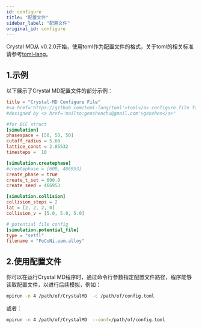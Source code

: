 ```yaml
---
id: configure
title: "配置文件"
sidebar_label: "配置文件"
original_id: configure
---
```


Crystal MD从 v0.2.0开始，使用toml作为配置文件的格式，关于toml的相关标准请参考[toml-lang](https://github.com/toml-lang/toml)。

## 1.示例

以下展示了Crystal MD配置文件的部分示例：
```toml
title = "Crystal-MD Configure File"
#<a href='https://github.com/toml-lang/toml'>toml</a> configure file for Crystal-MD application,
#designed by <a href='mailto:genshenchu@gmail.com'>genshen</a>"

#for BCC struct
[simulation]
phasespace = [50, 50, 50]
cutoff_radius = 5.60
lattice_const = 2.85532
timesteps =  10

[simulation.createphase]
#createphase = [600, 466953]
create_phase = true
create_t_set = 600.0
create_seed = 466953

[simulation.collision]
collision_steps = 2
lat = [2, 2, 2, 0]
collision_v = [5.0, 5.0, 5.0]

# potential file config
[simulation.potential_file]
type = "setfl"
filename = "FeCuNi.eam.alloy"
```

## 2.使用配置文件
你可以在运行Crystal MD程序时，通过命令行参数指定配置文件路径，程序能够读取配置文件，以进行后续模拟，例如：

```bash
mpirun -n 4 /path/of/CrystalMD  -c /path/of/config.toml
```
或者：

```bash
mpirun -n 4 /path/of/CrystalMD  --conf=/path/of/config.toml
```
